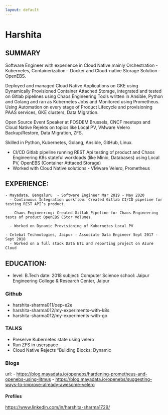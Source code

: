 ```yaml
---
layout: default
---
```


# Harshita 

## SUMMARY

Software Engineer with experience in Cloud Native mainly Orchestration - Kubernetes, Containerization -
Docker and Cloud-native Storage Solution - OpenEBS.

Deployed and managed Cloud Native Applications on GKE using Dynamically Provisioned Container
Attached Storage, integrated and tested on Gitlab pipelines using Chaos Engineering Tools written in
Ansible, Python and Golang and ran as Kubernetes Jobs and Monitored using Prometheus.
Using Automation on every stage of Product Lifecycle and provisioning PAAS services, GKE clusters, Data
Migration.

Open Source Event Speaker at FOSDEM Brussels, CNCF meetups and Cloud Native Rejekts on topics like
Local PV, VMware Velero Backup/Restore, Data Migration, ZFS.

Skilled in Python, Kubernetes, Golang, Ansible, GitHub, Linux.

- CI/CD Gitlab pipeline running REST Api testing of product and Chaos Engineering K8s stateful workloads (like Minio, Databases) using Local PV, OpenEBS (Container Atttaced Storage) 
- Worked with Cloud Native solutions - VMware Velero, Prometheus

## EXPERIENCE:
    - Mayadata, Bengaluru ​ - Software Engineer Mar 2019 - May 2020
      - Continuous Integration workflow: Created Gitlab CI/CD pipeline for testing REST API’s product. 
     
      - Chaos Engineering: Created Gitlab Pipeline for Chaos Engineering tests of product OpenEBS CStor Volumes

      - Worked on Dynamic Provisioning of Kubernetes Local PV

    - Celebal Technologies, Jaipur​ - Associate Data Engineer Sept 2017 - Sept 2018
      - Worked on a full stack Data ETL and reporting project on Azure Cloud

## EDUCATION:
 - level: B.Tech
   date: 2018
   subject: Computer Science
   school: Jaipur Engineering College & Research Center, Jaipur​
   
### Github
 - harshita-sharma011/oep-e2e
 - harshita-sharma012/my-experiments-with-k8s
 - harshita-sharma012/my-experiments-with-go

### TALKS
 - Preserve Kubernetes state using velero
 - Run ZFS in userspace
 - Cloud Native Rejects “Building Blocks: Dynamic

### Blogs
   url: - https://blog.mayadata.io/openebs/hardening-prometheus-and-openebs-using-litmus
        - https://blog.mayadata.io/openebs/suggesting-ways-to-improve-already-awesome-velero
     
#### Profiles
 https://www.linkedin.com/in/harshita-sharma1729/

 
